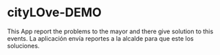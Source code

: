 # cityLOve-DEMO
This App report the problems to the mayor and there give solution to this events. La aplicación envía reportes a la alcalde para que este los soluciones.
